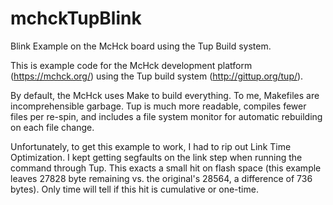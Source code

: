 mchckTupBlink
=============

Blink Example on the McHck board using the Tup Build system.

This is example code for the McHck development platform (https://mchck.org/) using the Tup build system (http://gittup.org/tup/).

By default, the McHck uses Make to build everything. To me, Makefiles are incomprehensible garbage. Tup is much more readable, compiles fewer files per re-spin, and includes a file system monitor for automatic rebuilding on each file change.

Unfortunately, to get this example to work, I had to rip out Link Time Optimization. I kept getting segfaults on the link step when running the command through Tup. This exacts a small hit on flash space (this example leaves 27828 byte remaining vs. the original's 28564, a difference of 736 bytes). Only time will tell if this hit is cumulative or one-time.
